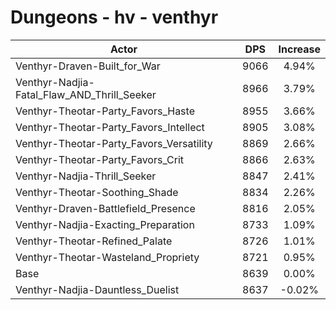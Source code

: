 # Dungeons - hv - venthyr
| Actor | DPS | Increase |
|---|:---:|:---:|
|Venthyr-Draven-Built_for_War|9066|4.94%|
|Venthyr-Nadjia-Fatal_Flaw_AND_Thrill_Seeker|8966|3.79%|
|Venthyr-Theotar-Party_Favors_Haste|8955|3.66%|
|Venthyr-Theotar-Party_Favors_Intellect|8905|3.08%|
|Venthyr-Theotar-Party_Favors_Versatility|8869|2.66%|
|Venthyr-Theotar-Party_Favors_Crit|8866|2.63%|
|Venthyr-Nadjia-Thrill_Seeker|8847|2.41%|
|Venthyr-Theotar-Soothing_Shade|8834|2.26%|
|Venthyr-Draven-Battlefield_Presence|8816|2.05%|
|Venthyr-Nadjia-Exacting_Preparation|8733|1.09%|
|Venthyr-Theotar-Refined_Palate|8726|1.01%|
|Venthyr-Theotar-Wasteland_Propriety|8721|0.95%|
|Base|8639|0.00%|
|Venthyr-Nadjia-Dauntless_Duelist|8637|-0.02%|
